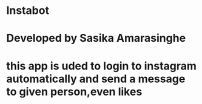 # Instabot
# Developed by Sasika Amarasinghe 
# this app is uded to login to instagram automatically and send a message to given person,even likes

